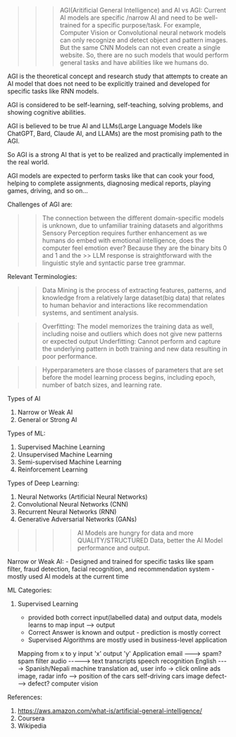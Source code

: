 
>>> AGI(Aritificial General Intelligence) and AI vs AGI:
Current AI models are specific /narrow AI and need to be well-trained for a specific purpose/task. For example, Computer Vision or Convolutional neural network models can only recognize and detect object and pattern images. But the same CNN Models can not even create a single website. So, there are no such models that would perform general tasks and have abilities like we humans do.

AGI is the theoretical concept and research study that attempts to create an AI model that does not need to be explicitly trained and developed for specific tasks like RNN models. 

AGI is considered to be self-learning, self-teaching, solving problems, and showing cognitive abilities.

AGI is believed to be true AI and LLMs(Large Language Models like ChatGPT, Bard, Claude AI, and LLAMs) are the most promising path to the AGI.

So AGI is a strong AI that is yet to be realized and practically implemented in the real world. 

AGI models are expected to perform tasks like that can cook your food, helping to complete assignments, diagnosing medical reports, playing games, driving, and so on...

Challenges of AGI are:
>> The connection between the different domain-specific models is unknown, due to unfamiliar training datasets and algorithms
>> Sensory Perception requires further enhancement as we humans do embed with emotional intelligence, does the computer feel emotion ever? Because they are the binary bits 0 and 1 and the >> LLM response is straightforward with the linguistic style and syntactic parse tree grammar.

Relevant Terminologies:
>> Data Mining is the process of extracting features, patterns, and knowledge from a relatively large dataset(big data) that relates to human behavior and interactions like recommendation systems, and sentiment analysis.

>> Overfitting: The model memorizes the training data as well, including noise and outliers which does not give new patterns or expected output
>> Underfitting: Cannot perform and capture the underlying pattern in both training and new data resulting in poor performance.

>> Hyperparameters are those classes of parameters that are set before the model learning process begins, including epoch, number of batch sizes, and learning rate.

Types of AI 
1. Narrow or Weak AI 
2. General or Strong AI 

Types of ML:
1. Supervised Machine Learning 
2. Unsupervised Machine Learning
3. Semi-supervised Machine Learning
4. Reinforcement Learning

Types of Deep Learning:
1. Neural Networks (Artificial Neural Networks)
2. Convolutional Neural Networks (CNN)
3. Recurrent Neural Networks (RNN)
4. Generative Adversarial Networks (GANs)

>>>> AI Models are hungry for data and more QUALITY/STRUCTURED Data, better the AI Model performance and output. 

Narrow or Weak AI:
    - Designed and trained for specific tasks like spam filter, fraud detection, facial recognition, and recommendation system
    - mostly used AI models at the current time 

ML Categories:

1. Supervised Learning
    - provided both correct input(labelled data) and output data, models learns to map input --> output
    - Correct Answer is known and output - prediction is mostly correct
    - Supervised Algorithms are mostly used in business-level application 
    
    Mapping from x to y 
    input 'x'             output 'y'                        Application
    email   --->          spam?                             spam filter
    audio ----->          text transcripts                  speech recognition
    English ---->         Spanish/Nepali                    machine translation
    ad, user info ->      click                             online ads
    image, radar info --> position of the cars              self-driving cars
    image defect--->      defect?                           computer vision

References:
1. https://aws.amazon.com/what-is/artificial-general-intelligence/
2. Coursera
3. Wikipedia 


